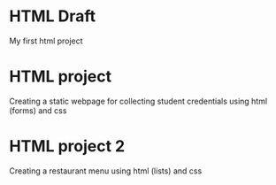 # HTML Draft
My first html project 

# HTML project

Creating a static webpage for collecting student credentials  using html (forms)  and css

# HTML project 2

Creating a restaurant menu using html (lists) and css
